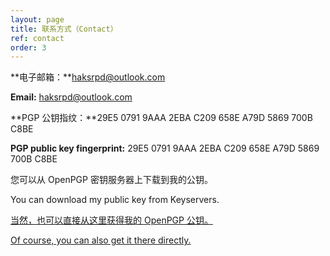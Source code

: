 ```yaml
---
layout: page
title: 联系方式（Contact）
ref: contact
order: 3
---
```


**电子邮箱：**haksrpd@outlook.com

**Email:** haksrpd@outlook.com

**PGP 公钥指纹：**29E5 0791 9AAA 2EBA C209  658E A79D 5869 700B C8BE

**PGP public key fingerprint:** 29E5 0791 9AAA 2EBA C209  658E A79D 5869 700B C8BE

您可以从 OpenPGP 密钥服务器上下载到我的公钥。

You can download my public key from Keyservers.

[当然，也可以直接从这里获得我的 OpenPGP 公钥。](pgp.html)

[Of course, you can also get it there directly.](pgp.html)